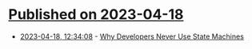 # [Published on 2023-04-18](index.md)

* [2023-04-18, 12:34:08](https://lobste.rs/s/i3ugkz/why_developers_never_use_state_machines) - [Why Developers Never Use State Machines](https://skorks.com/2011/09/why-developers-never-use-state-machines/)
